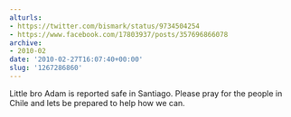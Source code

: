 ```yaml
---
alturls:
- https://twitter.com/bismark/status/9734504254
- https://www.facebook.com/17803937/posts/357696866078
archive:
- 2010-02
date: '2010-02-27T16:07:40+00:00'
slug: '1267286860'
---
```


Little bro Adam is reported safe in Santiago.  Please pray for the people in Chile and lets be prepared to help how we can.


